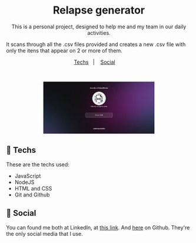 <h1 align="center"> Relapse generator </h1>

<p align="center">
This is a personal project, designed to help me and my
team in our daily activities.

It scans through all the .csv files provided and creates a 
new .csv file with only the itens that appear on 2 or more of them.
</p>

<p align="center">
  <a href="#-techs">Techs</a>&nbsp;&nbsp;&nbsp;|&nbsp;&nbsp;&nbsp;
  <a href="#-social">Social</a>&nbsp;&nbsp;&nbsp;&nbsp;&nbsp;&nbsp;
</p>

<br>

<p align="center">
  <img alt="Site preview" src=".github/project.png" width="60%">
</p>

## 🚀 Techs

These are the techs used:

- JavaScript
- NodeJS
- HTML and CSS
- Git and Github


## 🔖 Social

You can found me both at LinkedIn, at [this link](https://www.linkedin.com/in/paulo-hipolit0/). And [here](https://www.linkedin.com/in/paulo-hipolit0/) on Github. They're the only social media that I use.
